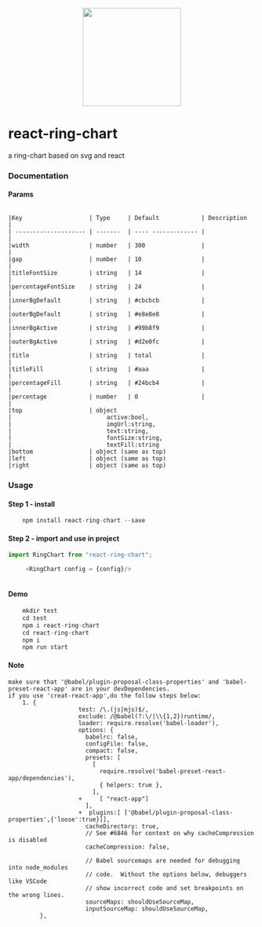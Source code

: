 <p align="center">
  <a href="http://ant.design">
    <img width="200" src="http://121.89.196.17:5000/react-ring-chart.jpg">
  </a>
</p>

# react-ring-chart
a ring-chart based on svg and react

### Documentation

#### Params

```

|Key                   | Type     | Default            | Description        |
| -------------------- | -------  | ---- ------------- |                    |
|width                 | number   | 300                |                    |
|gap                   | number   | 10                 |                    |
|titleFontSize         | string   | 14                 |                    |
|percentageFontSize    | string   | 24                 |                    |
|innerBgDefault        | string   | #cbcbcb            |                    |
|outerBgDefault        | string   | #e8e8e8            |                    |
|innerBgActive         | string   | #99b8f9            |                    |
|outerBgActive         | string   | #d2e0fc            |                    |
|title                 | string   | total              |                    |
|titleFill             | string   | #aaa               |                    |
|percentageFill        | string   | #24bcb4            |                    |
|percentage            | number   | 0                  |                    |
|top                   | object 
|                           active:bool,
|                           imgUrl:string,
|                           text:string,
|                           fontSize:string,
|                           textFill:string                                                  
|bottom                | object (same as top)
|left                  | object (same as top)
|right                 | object (same as top)
```
### Usage

#### Step 1 - install

```javascript
	npm install react-ring-chart --save
```

#### Step 2 - import and use in project
 ```javascript
import RingChart from "react-ring-chart";

      <RingChart config = {config}/>
    
```
#### Demo
```javascript
    mkdir test
    cd test
    npm i react-ring-chart
    cd react-ring-chart
    npm i
    npm run start
```    

#### Note

    make sure that '@babel/plugin-proposal-class-properties' and 'babel-preset-react-app' are in your devDependencies.
    if you use 'creat-react-app',do the follow steps below:
        1. {
                        test: /\.(js|mjs)$/,
                        exclude: /@babel(?:\/|\\{1,2})runtime/,
                        loader: require.resolve('babel-loader'),
                        options: {
                          babelrc: false,
                          configFile: false,
                          compact: false,
                          presets: [
                            [
                              require.resolve('babel-preset-react-app/dependencies'),
                              { helpers: true },
                            ],
                        +     [ "react-app"]
                          ],
                        +  plugins:[ ['@babel/plugin-proposal-class-properties',{'loose':true}]],
                          cacheDirectory: true,
                          // See #6846 for context on why cacheCompression is disabled
                          cacheCompression: false,
                          
                          // Babel sourcemaps are needed for debugging into node_modules
                          // code.  Without the options below, debuggers like VSCode
                          // show incorrect code and set breakpoints on the wrong lines.
                          sourceMaps: shouldUseSourceMap,
                          inputSourceMap: shouldUseSourceMap,
             },
      
    
    
        